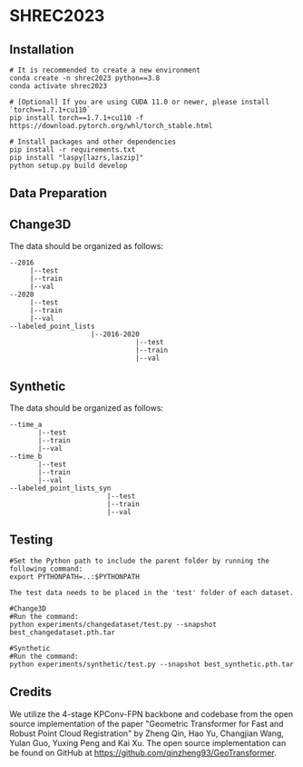 # SHREC2023

## Installation

```
# It is recommended to create a new environment
conda create -n shrec2023 python==3.8
conda activate shrec2023

# [Optional] If you are using CUDA 11.0 or newer, please install `torch==1.7.1+cu110`
pip install torch==1.7.1+cu110 -f https://download.pytorch.org/whl/torch_stable.html

# Install packages and other dependencies
pip install -r requirements.txt
pip install "laspy[lazrs,laszip]"
python setup.py build develop 

```

## Data Preparation

## Change3D
The data should be organized as follows:
```
--2016
     |--test
     |--train
     |--val
--2020
     |--test
     |--train
     |--val
--labeled_point_lists
                    |--2016-2020
                               |--test
                               |--train
                               |--val
```                    
 ## Synthetic
The data should be organized as follows:
```
--time_a
       |--test
       |--train
       |--val
--time_b
       |--test
       |--train
       |--val
--labeled_point_lists_syn
                        |--test
                        |--train
                        |--val
```

## Testing

```
#Set the Python path to include the parent folder by running the following command:
export PYTHONPATH=..:$PYTHONPATH

The test data needs to be placed in the 'test' folder of each dataset.

#Change3D
#Run the command:
python experiments/changedataset/test.py --snapshot best_changedataset.pth.tar

#Synthetic
#Run the command:
python experiments/synthetic/test.py --snapshot best_synthetic.pth.tar

```

## Credits

We utilize the 4-stage KPConv-FPN backbone and codebase from the open source implementation of the paper "Geometric Transformer for Fast and Robust Point Cloud Registration" by Zheng Qin, Hao Yu, Changjian Wang, Yulan Guo, Yuxing Peng and Kai Xu. The open source implementation can be found on GitHub at https://github.com/qinzheng93/GeoTransformer.
